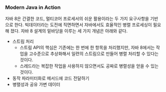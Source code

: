 ### Modern Java in Action
자바 8은 간결한 코드, 멀티코어 프로세서의 쉬운 활용이라는 두 가지 요구사항을 기반으로 한다. 빅데이터라는 도전에 직면하면서 자바에서도 효율적인 병렬 프로세싱이 필요해 졌다.
자바 8 설계의 밑바당을 이루는 세 가지 개념은 아래와 같다.
* 스트림 처리
  * 스트림 API의 핵심은 기존에는 한 번에 한 항목을 처리했지만, 자바 8에서는 작업을 고수준으로 추상화해서 일련의 스트림으로 만들어 병렬 처리할 수 있다는 것이다.
  * 스레드라는 복잡한 작업을 사용하지 않으면서도 공짜로 병렬성을 얻을 수 있는 것이다.
* 동작 파라미터화로 메서드에 코드 전달하기
* 병렬성과 공유 가변 데이터
